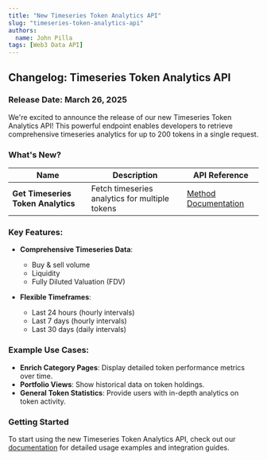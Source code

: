 ```yaml
---
title: "New Timeseries Token Analytics API"
slug: "timeseries-token-analytics-api"
authors:
  name: John Pilla
tags: [Web3 Data API]
---
```


## Changelog: Timeseries Token Analytics API

### Release Date: March 26, 2025

We're excited to announce the release of our new Timeseries Token Analytics API! This powerful endpoint enables developers to retrieve comprehensive timeseries analytics for up to 200 tokens in a single request.

### What's New?

| Name                               | Description                                    | API Reference                                                                       |
| ---------------------------------- | ---------------------------------------------- | ----------------------------------------------------------------------------------- |
| **Get Timeseries Token Analytics** | Fetch timeseries analytics for multiple tokens | [Method Documentation](/web3-data-api/evm/reference/get-timeseries-token-analytics) |

### Key Features:

- **Comprehensive Timeseries Data**:

  - Buy & sell volume
  - Liquidity
  - Fully Diluted Valuation (FDV)

- **Flexible Timeframes**:

  - Last 24 hours (hourly intervals)
  - Last 7 days (hourly intervals)
  - Last 30 days (daily intervals)

### Example Use Cases:

- **Enrich Category Pages**: Display detailed token performance metrics over time.
- **Portfolio Views**: Show historical data on token holdings.
- **General Token Statistics**: Provide users with in-depth analytics on token activity.

### Getting Started

To start using the new Timeseries Token Analytics API, check out our [documentation](/web3-data-api/evm/reference/get-timeseries-token-analytics) for detailed usage examples and integration guides.
